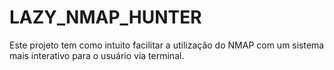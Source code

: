 # LAZY_NMAP_HUNTER
Este projeto tem como intuito facilitar a utilização do NMAP com um sistema mais interativo para o usuário via terminal. 
